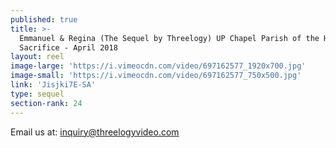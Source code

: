 ```yaml
---
published: true
title: >-
  Emmanuel & Regina (The Sequel by Threelogy) UP Chapel Parish of the Holy
  Sacrifice - April 2018 
layout: reel
image-large: 'https://i.vimeocdn.com/video/697162577_1920x700.jpg'
image-small: 'https://i.vimeocdn.com/video/697162577_750x500.jpg'
link: 'Jisjki7E-SA'
type: sequel
section-rank: 24
---
```

Email us at: inquiry@threelogyvideo.com
